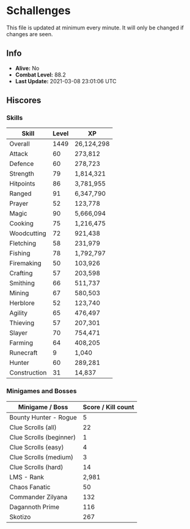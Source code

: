 # Schallenges

This file is updated at minimum every minute. It will only be changed if changes are seen.

## Info

 - **Alive:** No
 - **Combat Level:** 88.2
 - **Last Update:** 2021-03-08 23:01:06 UTC

## Hiscores

### Skills

| Skill | Level | XP |
|--|--|--|
| Overall | 1449 | 26,124,298 |
| Attack | 60 | 273,812 |
| Defence | 60 | 278,723 |
| Strength | 79 | 1,814,321 |
| Hitpoints | 86 | 3,781,955 |
| Ranged | 91 | 6,347,790 |
| Prayer | 52 | 123,778 |
| Magic | 90 | 5,666,094 |
| Cooking | 75 | 1,216,475 |
| Woodcutting | 72 | 921,438 |
| Fletching | 58 | 231,979 |
| Fishing | 78 | 1,792,797 |
| Firemaking | 50 | 103,926 |
| Crafting | 57 | 203,598 |
| Smithing | 66 | 511,737 |
| Mining | 67 | 580,503 |
| Herblore | 52 | 123,740 |
| Agility | 65 | 476,497 |
| Thieving | 57 | 207,301 |
| Slayer | 70 | 754,471 |
| Farming | 64 | 408,205 |
| Runecraft | 9 | 1,040 |
| Hunter | 60 | 289,281 |
| Construction | 31 | 14,837 |

### Minigames and Bosses

| Minigame / Boss | Score / Kill count |
|--|--|
| Bounty Hunter - Rogue | 5 |
| Clue Scrolls (all) | 22 |
| Clue Scrolls (beginner) | 1 |
| Clue Scrolls (easy) | 4 |
| Clue Scrolls (medium) | 3 |
| Clue Scrolls (hard) | 14 |
| LMS - Rank | 2,981 |
| Chaos Fanatic | 50 |
| Commander Zilyana | 132 |
| Dagannoth Prime | 116 |
| Skotizo | 267 |
